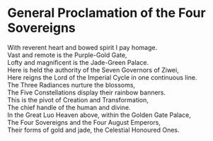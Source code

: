 # General Proclamation of the Four Sovereigns

With reverent heart and bowed spirit I pay homage.  
Vast and remote is the Purple-Gold Gate,  
Lofty and magnificent is the Jade-Green Palace.  
Here is held the authority of the Seven Governors of Ziwei,  
Here reigns the Lord of the Imperial Cycle in one continuous line.  
The Three Radiances nurture the blossoms,  
The Five Constellations display their rainbow banners.  
This is the pivot of Creation and Transformation,  
The chief handle of the human and divine.  
In the Great Luo Heaven above, within the Golden Gate Palace,  
The Four Sovereigns and the Four August Emperors,  
Their forms of gold and jade, the Celestial Honoured Ones.
